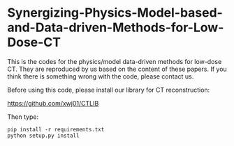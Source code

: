 # Synergizing-Physics-Model-based-and-Data-driven-Methods-for-Low-Dose-CT

This is the codes for the physics/model data-driven methods for low-dose CT. They are reproduced by us based on the content of these papers. If you think there is something wrong with the code, please contact us.


Before using this code, please install our library for CT reconstruction:

https://github.com/xwj01/CTLIB

Then type:

```
pip install -r requirements.txt
python setup.py install

```
